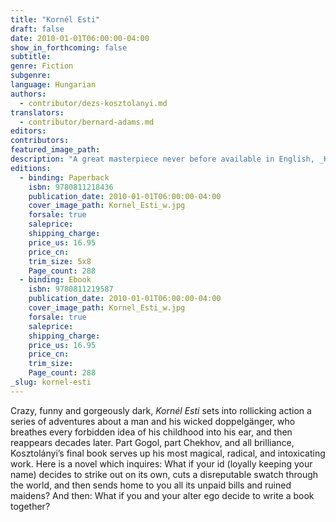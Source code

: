 ```yaml
---
title: "Kornél Esti"
draft: false
date: 2010-01-01T06:00:00-04:00
show_in_forthcoming: false
subtitle:
genre: Fiction
subgenre:
language: Hungarian
authors:
  - contributor/dezs-kosztolanyi.md
translators:
  - contributor/bernard-adams.md
editors:
contributors:
featured_image_path:
description: "A great masterpiece never before available in English, _Kornél Esti_ is the wild final book by a Hungarian genius. "
editions:
  - binding: Paperback
    isbn: 9780811218436
    publication_date: 2010-01-01T06:00:00-04:00
    cover_image_path: Kornel_Esti_w.jpg
    forsale: true
    saleprice:
    shipping_charge:
    price_us: 16.95
    price_cn:
    trim_size: 5x8
    Page_count: 288
  - binding: Ebook
    isbn: 9780811219587
    publication_date: 2010-01-01T06:00:00-04:00
    cover_image_path: Kornel_Esti_w.jpg
    forsale: true
    saleprice:
    shipping_charge:
    price_us: 16.95
    price_cn:
    trim_size:
    Page_count: 288
_slug: kornel-esti
---
```


Crazy, funny and gorgeously dark, _Kornél Esti_ sets into rollicking action a series of adventures about a man and his wicked doppelgänger, who breathes every forbidden idea of his childhood into his ear, and then reappears decades later. Part Gogol, part Chekhov, and all brilliance, Kosztolányi’s final book serves up his most magical, radical, and intoxicating work. Here is a novel which inquires: What if your id (loyally keeping your name) decides to strike out on its own, cuts a disreputable swatch through the world, and then sends home to you all its unpaid bills and ruined maidens? And then: What if you and your alter ego decide to write a book together?

